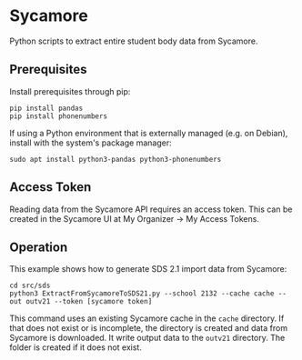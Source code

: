 # Sycamore
Python scripts to extract entire student body data from Sycamore.


## Prerequisites

Install prerequisites through pip:
```
pip install pandas
pip install phonenumbers
```

If using a Python environment that is externally managed (e.g. on Debian),
install with the system's package manager:
```
sudo apt install python3-pandas python3-phonenumbers
```


## Access Token

Reading data from the Sycamore API requires an access token. This can be
created in the Sycamore UI at My Organizer -> My Access Tokens.


## Operation

This example shows how to generate SDS 2.1 import data from Sycamore:

```
cd src/sds
python3 ExtractFromSycamoreToSDS21.py --school 2132 --cache cache --out outv21 --token [sycamore token]
```

This command uses an existing Sycamore cache in the `cache` directory. If that
does not exist or is incomplete, the directory is created and data from Sycamore
is downloaded. It write output data to the `outv21` directory. The folder is
created if it does not exist.
